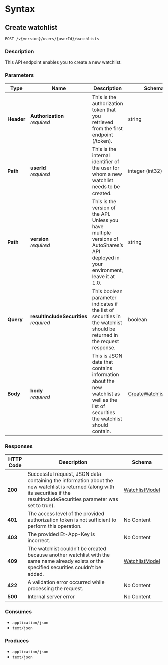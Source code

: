 # Syntax

## Create watchlist

```
POST /v{version}/users/{userId}/watchlists
```

### Description

This API endpoint enables you to create a new watchlist.

### Parameters

| Type       | Name                                                                 | Description                                                                                                                          | Schema                                                                      | Default |
| ---------- | -------------------------------------------------------------------- | ------------------------------------------------------------------------------------------------------------------------------------ | --------------------------------------------------------------------------- | ------- |
| **Header** | <p><strong>Authorization</strong><br><em>required</em></p>           | This is the authorization token that you retrieved from the first endpoint (/token).                                                 | string                                                                      |         |
| **Path**   | <p><strong>userId</strong><br><em>required</em></p>                  | This is the internal identifier of the user for whom a new watchlist needs to be created.                                            | integer (int32)                                                             |         |
| **Path**   | <p><strong>version</strong><br><em>required</em></p>                 | This is the version of the API. Unless you have multiple versions of AutoShares’s API deployed in your environment, leave it at 1.0. | string                                                                      | `"1"`   |
| **Query**  | <p><strong>resultIncludeSecurities</strong><br><em>required</em></p> | This boolean parameter indicates if the list of securities in the watchlist should be returned in the request response.              | boolean                                                                     |         |
| **Body**   | <p><strong>body</strong><br><em>required</em></p>                    | This is JSON data that contains information about the new watchlist as well as the list of securities the watchlist should contain.  | [CreateWatchlistModel](watchlists\_createwatchlist.md#createwatchlistmodel) |         |

### Responses

| HTTP Code | Description                                                                                                                                                                        | Schema                                                          |
| --------- | ---------------------------------------------------------------------------------------------------------------------------------------------------------------------------------- | --------------------------------------------------------------- |
| **200**   | Successful request, JSON data containing the information about the new watchlist is returned (along with its securities if the resultIncludeSecurities parameter was set to true). | [WatchlistModel](watchlists\_createwatchlist.md#watchlistmodel) |
| **401**   | The access level of the provided authorization token is not sufficient to perform this operation.                                                                                  | No Content                                                      |
| **403**   | The provided Et-App-Key is incorrect.                                                                                                                                              | No Content                                                      |
| **409**   | The watchlist couldn’t be created because another watchlist with the same name already exists or the specified securities couldn’t be added.                                       | [WatchlistModel](watchlists\_createwatchlist.md#watchlistmodel) |
| **422**   | A validation error occurred while processing the request.                                                                                                                          | No Content                                                      |
| **500**   | Internal server error                                                                                                                                                              | No Content                                                      |

### Consumes

* `application/json`
* `text/json`

### Produces

* `application/json`
* `text/json`
